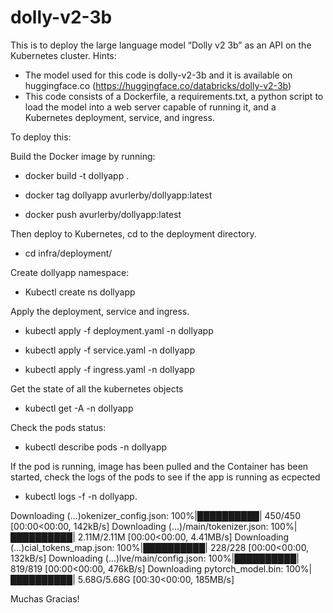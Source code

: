# dolly-v2-3b

This is to deploy the large language model “Dolly v2 3b” as an API on the Kubernetes cluster.
Hints:
- The model used for this code is dolly-v2-3b and it is available on huggingface.co (https://huggingface.co/databricks/dolly-v2-3b)
- This code consists of a Dockerfile, a requirements.txt, a python script to load the model into a web
server capable of running it, and a Kubernetes deployment, service, and ingress.

To deploy this:

Build the Docker image by running: 

- docker build -t dollyapp .

- docker tag dollyapp avurlerby/dollyapp:latest

- docker push avurlerby/dollyapp:latest

Then deploy to Kubernetes, cd to the deployment directory.

- cd infra/deployment/

Create dollyapp namespace:

- Kubectl create ns dollyapp

Apply the deployment, service and ingress.

- kubectl apply -f deployment.yaml -n dollyapp

- kubectl apply -f service.yaml -n dollyapp

- kubectl apply -f ingress.yaml -n dollyapp


Get the state of all the kubernetes objects

-  kubectl get -A -n dollyapp

Check the pods status:

- kubectl describe pods -n dollyapp

If the pod is running, image has been pulled and the Container has been started, check the logs of the pods to see if the app is running as ecpected

- kubectl logs -f <dollyapp-pod-name> -n dollyapp.


Downloading (…)okenizer_config.json: 100%|██████████| 450/450 [00:00<00:00, 142kB/s]
Downloading (…)/main/tokenizer.json: 100%|██████████| 2.11M/2.11M [00:00<00:00, 4.41MB/s]
Downloading (…)cial_tokens_map.json: 100%|██████████| 228/228 [00:00<00:00, 132kB/s]
Downloading (…)lve/main/config.json: 100%|██████████| 819/819 [00:00<00:00, 476kB/s]
Downloading pytorch_model.bin: 100%|██████████| 5.68G/5.68G [00:30<00:00, 185MB/s] 

Muchas Gracias!